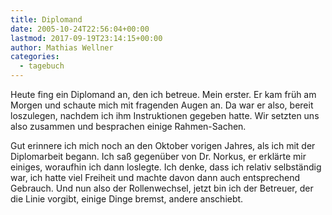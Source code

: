 ```yaml
---
title: Diplomand
date: 2005-10-24T22:56:04+00:00
lastmod: 2017-09-19T23:14:15+00:00
author: Mathias Wellner
categories:
  - tagebuch
---
```

Heute fing ein Diplomand an, den ich betreue. Mein erster. Er kam früh am Morgen und schaute mich mit fragenden Augen an. Da war er also, bereit loszulegen, nachdem ich ihm Instruktionen gegeben hatte. Wir setzten uns also zusammen und besprachen einige Rahmen-Sachen.

Gut erinnere ich mich noch an den Oktober vorigen Jahres, als ich mit der Diplomarbeit begann. Ich saß gegenüber von Dr. Norkus, er erklärte mir einiges, woraufhin ich dann loslegte. Ich denke, dass ich relativ selbständig war, ich hatte viel Freiheit und machte davon dann auch entsprechend Gebrauch. Und nun also der Rollenwechsel, jetzt bin ich der Betreuer, der die Linie vorgibt, einige Dinge bremst, andere anschiebt.